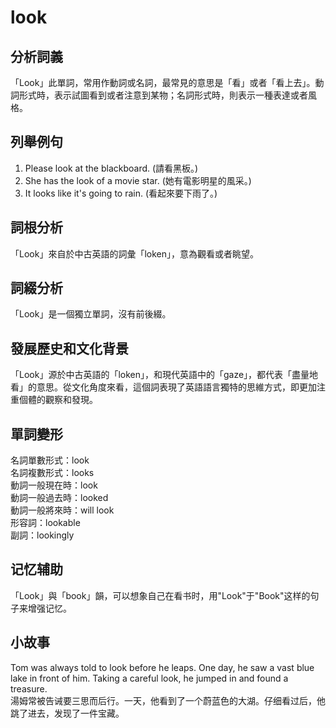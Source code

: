 # look

## 分析詞義

  

「Look」此單詞，常用作動詞或名詞，最常見的意思是「看」或者「看上去」。動詞形式時，表示試圖看到或者注意到某物；名詞形式時，則表示一種表達或者風格。

  

## 列舉例句

  

1.  Please look at the blackboard. (請看黑板。)
2.  She has the look of a movie star. (她有電影明星的風采。)
3.  It looks like it's going to rain. (看起來要下雨了。)

  

## 詞根分析

  

「Look」來自於中古英語的詞彙「loken」，意為觀看或者眺望。

  

## 詞綴分析

  

「Look」是一個獨立單詞，沒有前後綴。

  

## 發展歷史和文化背景

  

「Look」源於中古英語的「loken」，和現代英語中的「gaze」，都代表「盡量地看」的意思。從文化角度來看，這個詞表現了英語語言獨特的思維方式，即更加注重個體的觀察和發現。

  

## 單詞變形

  

名詞單數形式：look  
名詞複數形式：looks  
動詞一般現在時：look  
動詞一般過去時：looked  
動詞一般將來時：will look  
形容詞：lookable  
副詞：lookingly

  

## 记忆辅助

  

「Look」與「book」韻，可以想象自己在看书时，用"Look"于"Book"这样的句子来增强记忆。

  

## 小故事

  

Tom was always told to look before he leaps. One day, he saw a vast blue lake in front of him. Taking a careful look, he jumped in and found a treasure.  
湯姆常被告诫要三思而后行。一天，他看到了一个蔚蓝色的大湖。仔细看过后，他跳了进去，发现了一件宝藏。
